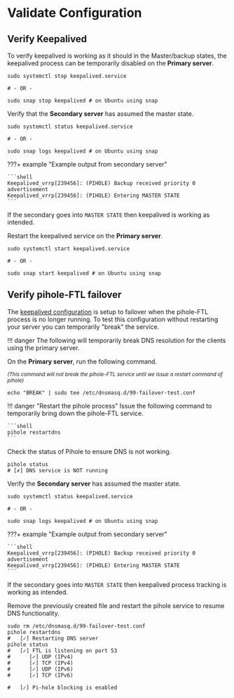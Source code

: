 # Validate Configuration

## Verify Keepalived

To verify keepalived is working as it should in the Master/backup states, the keepalived process can be temporarily disabled on the **Primary server**.

```shell
sudo systemctl stop keepalived.service

# - OR -

sudo snap stop keepalived # on Ubuntu using snap
```

Verify that the **Secondary server** has assumed the master state.

```shell
sudo systemctl status keepalived.service

# - OR -

sudo snap logs keepalived # on Ubuntu using snap
```

???+ example "Example output from secondary server"

    ```shell
    Keepalived_vrrp[239456]: (PIHOLE) Backup received priority 0 advertisement
    Keepalived_vrrp[239456]: (PIHOLE) Entering MASTER STATE
    ```

If the secondary goes into `MASTER STATE` then keepalived is working as intended.

Restart the keepalived service on the **Primary server**.

```shell
sudo systemctl start keepalived.service

# - OR -

sudo snap start keepalived # on Ubuntu using snap
```

## Verify pihole-FTL failover

The [keepalived configuration](../configure-keepalived/) is setup to failover when the pihole-FTL process is no longer running. To test this configuration without restarting your server you can temporarily "break" the service.

!!! danger
    The following will temporarily break DNS resolution for the clients using the primary server.

On the **Primary server**, run the following command.

<small>_(This command will not break the pihole-FTL service until we issue a restart command of pihole)_</small>

```shell
echo "BREAK" | sudo tee /etc/dnsmasq.d/99-failover-test.conf
```

!!! danger "Restart the pihole process"
    Issue the following command to temporarily bring down the pihole-FTL service.

    ```shell
    pihole restartdns
    ```

Check the status of Pihole to ensure DNS is not working.

```shell
pihole status
# [✗] DNS service is NOT running
```

Verify the **Secondary server** has assumed the master state.

```shell
sudo systemctl status keepalived.service

# - OR -

sudo snap logs keepalived # on Ubuntu using snap
```

???+ example "Example output from secondary server"

    ```shell
    Keepalived_vrrp[239456]: (PIHOLE) Backup received priority 0 advertisement
    Keepalived_vrrp[239456]: (PIHOLE) Entering MASTER STATE
    ```

If the secondary goes into `MASTER STATE` then keepalived process tracking is working as intended.

Remove the previously created file and restart the pihole service to resume DNS functionality.

```shell
sudo rm /etc/dnsmasq.d/99-failover-test.conf
pihole restartdns
#   [✓] Restarting DNS server
pihole status
#   [✓] FTL is listening on port 53
#      [✓] UDP (IPv4)
#      [✓] TCP (IPv4)
#      [✓] UDP (IPv6)
#      [✓] TCP (IPv6)

#   [✓] Pi-hole blocking is enabled
```
